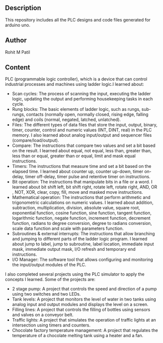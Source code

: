 ## Description
This repository includes all the PLC designs and code files generated for arduino uno.

## Author
Rohit M Patil

## Content
PLC (programmable logic controller), which is a device that can control industrial processes and machines using ladder logic.I learned about:

- Scan cycles: The process of scanning the input, executing the ladder logic, updating the output and performing housekeeping tasks in each cycle.
- Rung blocks: The basic elements of ladder logic, such as rungs, sub-rungs, contacts (normally open, normally closed, rising edge, falling edge) and coils (normal, negated, latched, unlatched).
- Files: The different types of data files that store the input, output, binary, timer, counter, control and numeric values (INT, DINT, real) in the PLC memory. I also learned about analog input/output and sequencer files (compare/load/output).
- Compare: The instructions that compare two values and set a bit based on the result. I learned about equal, not equal, less than, greater than, less than or equal, greater than or equal, limit and mask equal instructions.
- Timers: The instructions that measure time and set a bit based on the elapsed time. I learned about counter up, counter up-down, timer on-delay, timer off-delay, timer pulse and retentive timer on instructions.
- Bit operation: The instructions that manipulate bits in a file or a word. I learned about bit shift left, bit shift right, rotate left, rotate right, AND, OR , NOT, XOR, clear, copy, fill, move and masked move instructions.
- Mathematical operation: The instructions that perform arithmetic and trigonometric calculations on numeric values. I learned about addition, subtraction, multiplication, division, absolute value, square root, exponential function, cosine function, sine function, tangent function, logarithmic function, negate function,
increment function,
decrement function,
radians to degree conversion,
degree to radians conversion,
scale data function and
scale with parameters function.
- Subroutines & external interrupts: The instructions that allow branching and jumping to different parts of the ladder logic program. I learned about jump to label,
jump to subroutine,
label location,
immediate input mask,
immediate output mask,
I/O refresh and
temporary end instructions.
- I/O Manager: The software tool that allows configuring and monitoring the input/output modules of the PLC.

I also completed several projects using the PLC simulator to apply the concepts I learned. Some of the projects are:

- 2 stage pump: A project that controls the speed and direction of a pump using two switches and two LEDs.
- Tank levels: A project that monitors the level of water in two tanks using analog input and output modules and displays the level on a screen.
- Filling lines: A project that controls the filling of bottles using sensors and valves on a conveyor belt.
- Traffic lights: A project that simulates the operation of traffic lights at an intersection using timers and counters.
- Chocolate factory temperature management: A project that regulates the temperature of a chocolate melting tank using a heater and a fan.